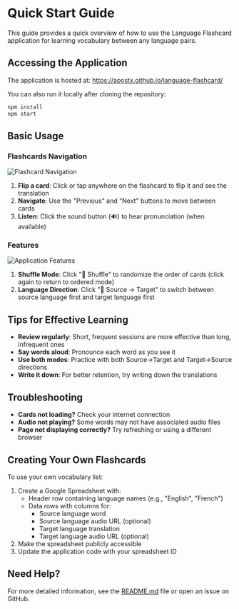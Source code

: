 # Quick Start Guide

This guide provides a quick overview of how to use the Language Flashcard application for learning vocabulary between any language pairs.

## Accessing the Application

The application is hosted at: https://apostx.github.io/language-flashcard/

You can also run it locally after cloning the repository:

```bash
npm install
npm start
```

## Basic Usage

### Flashcards Navigation

![Flashcard Navigation](https://via.placeholder.com/600x300/e0e0e0/666666?text=Flashcard+Navigation)

1. **Flip a card**: Click or tap anywhere on the flashcard to flip it and see the translation
2. **Navigate**: Use the "Previous" and "Next" buttons to move between cards
3. **Listen**: Click the sound button (🔊) to hear pronunciation (when available)

### Features

![Application Features](https://via.placeholder.com/600x300/e0e0e0/666666?text=Application+Features)

1. **Shuffle Mode**: Click "🔀 Shuffle" to randomize the order of cards (click again to return to ordered mode)
2. **Language Direction**: Click "🔄 Source → Target" to switch between source language first and target language first

## Tips for Effective Learning

- **Review regularly**: Short, frequent sessions are more effective than long, infrequent ones
- **Say words aloud**: Pronounce each word as you see it
- **Use both modes**: Practice with both Source→Target and Target→Source directions
- **Write it down**: For better retention, try writing down the translations

## Troubleshooting

- **Cards not loading?** Check your internet connection
- **Audio not playing?** Some words may not have associated audio files
- **Page not displaying correctly?** Try refreshing or using a different browser

## Creating Your Own Flashcards

To use your own vocabulary list:

1. Create a Google Spreadsheet with:
   - Header row containing language names (e.g., "English", "French")
   - Data rows with columns for:
     - Source language word
     - Source language audio URL (optional)
     - Target language translation
     - Target language audio URL (optional)
2. Make the spreadsheet publicly accessible
3. Update the application code with your spreadsheet ID

## Need Help?

For more detailed information, see the [README.md](./README.md) file or open an issue on GitHub.
